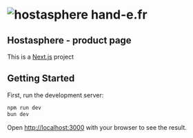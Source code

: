 # ![hostasphere](https://avatars.githubusercontent.com/u/164780978?s=30 "logo") hand-e.fr

## Hostasphere - product page

This is a [Next.js](https://nextjs.org) project

## Getting Started

First, run the development server:

```bash
npm run dev
bun dev
```

Open [http://localhost:3000](http://localhost:3000) with your browser to see the result.

